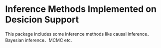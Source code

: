 # Inference Methods Implemented on Desicion Support  
This package includes some inference methods like causal inference、Bayesian inference、MCMC etc.